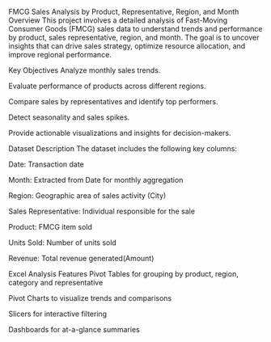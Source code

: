 FMCG Sales Analysis by Product, Representative, Region, and Month
Overview
This project involves a detailed analysis of Fast-Moving Consumer Goods (FMCG) sales data to understand trends and performance by product, sales representative, region, and month. The goal is to uncover insights that can drive sales strategy, optimize resource allocation, and improve regional performance.

Key Objectives
Analyze monthly sales trends.

Evaluate performance of products across different regions.

Compare sales by representatives and identify top performers.

Detect seasonality and sales spikes.

Provide actionable visualizations and insights for decision-makers.

Dataset Description
The dataset includes the following key columns:

Date: Transaction date

Month: Extracted from Date for monthly aggregation

Region: Geographic area of sales activity (City)

Sales Representative: Individual responsible for the sale

Product: FMCG item sold

Units Sold: Number of units sold

Revenue: Total revenue generated(Amount)


Excel Analysis Features
Pivot Tables for grouping by product, region, category and representative

Pivot Charts to visualize trends and comparisons

Slicers for interactive filtering

Dashboards for at-a-glance summaries

